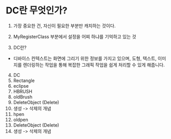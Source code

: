 # DC란 무엇인가?

1. 가장 중요한 건, 자신이 필요한 부분만 캐치하는 것이다. 

2. MyRegisterClass 부분에서 설정을 어찌 하냐를 기억하고 있는 것

3. DC란?
 - 디바이스 컨텍스트는 화면에 그리기 위한 정보를 가지고 있으며, 도형, 텍스트, 이미지를 렌더링하는 작업을 통해 복잡한 그래픽 작업을 쉽게 처리할 수 있게 해줍니다.

4. DC
5. Rectangle 
6. eclipse
7. HBRUSH
8. oldBrush
9. DeleteObject (Delete)
10. 생성 -> 삭제의 개념  
11. hpen
12. oldpen
13. DeleteObject (Delete)
14. 생성 -> 삭제의 개념


